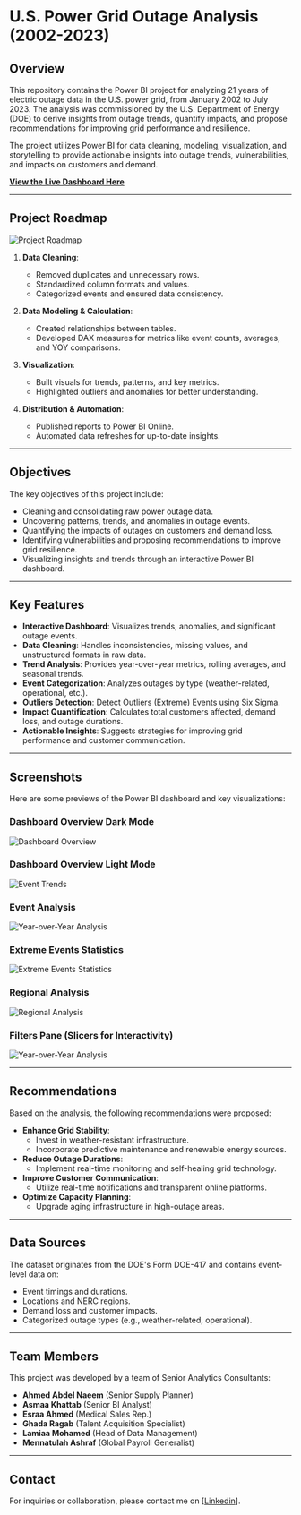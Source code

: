 # U.S. Power Grid Outage Analysis (2002-2023)

## Overview

This repository contains the Power BI project for analyzing 21 years of electric outage data in the U.S. power grid, from January 2002 to July 2023. The analysis was commissioned by the U.S. Department of Energy (DOE) to derive insights from outage trends, quantify impacts, and propose recommendations for improving grid performance and resilience.

The project utilizes Power BI for data cleaning, modeling, visualization, and storytelling to provide actionable insights into outage trends, vulnerabilities, and impacts on customers and demand.

[**View the Live Dashboard Here**](https://app.powerbi.com/view?r=eyJrIjoiMDlhYjg4MTEtNGE5Mi00ZDNjLWJiYzUtZjA2NGZmNmVhNTFmIiwidCI6IjA3NTQwNmZlLWYzMGMtNGM5NC05ZjQzLWU2M2ViMzY5NzZiNiIsImMiOjh9&disablecdnExpiration=1730122704)

---

## Project Roadmap

![Project Roadmap](https://github.com/ahmednaeem13/DEPI-Power-BI-U.S.-Electric-Grid-Outage-Analysis-Group1-DEPI-GIZ1_DAT2_G1e/blob/main/Screenshot%202024-11-21%20212100.png)


1. **Data Cleaning**:
   - Removed duplicates and unnecessary rows.
   - Standardized column formats and values.
   - Categorized events and ensured data consistency.

2. **Data Modeling & Calculation**:
   - Created relationships between tables.
   - Developed DAX measures for metrics like event counts, averages, and YOY comparisons.

3. **Visualization**:
   - Built visuals for trends, patterns, and key metrics.
   - Highlighted outliers and anomalies for better understanding.

4. **Distribution & Automation**:
   - Published reports to Power BI Online.
   - Automated data refreshes for up-to-date insights.

---

## Objectives

The key objectives of this project include:
- Cleaning and consolidating raw power outage data.
- Uncovering patterns, trends, and anomalies in outage events.
- Quantifying the impacts of outages on customers and demand loss.
- Identifying vulnerabilities and proposing recommendations to improve grid resilience.
- Visualizing insights and trends through an interactive Power BI dashboard.

---

## Key Features

- **Interactive Dashboard**: Visualizes trends, anomalies, and significant outage events.
- **Data Cleaning**: Handles inconsistencies, missing values, and unstructured formats in raw data.
- **Trend Analysis**: Provides year-over-year metrics, rolling averages, and seasonal trends.
- **Event Categorization**: Analyzes outages by type (weather-related, operational, etc.).
- **Outliers Detection**: Detect Outliers (Extreme) Events using Six Sigma.
- **Impact Quantification**: Calculates total customers affected, demand loss, and outage durations.
- **Actionable Insights**: Suggests strategies for improving grid performance and customer communication.

---

## Screenshots

Here are some previews of the Power BI dashboard and key visualizations:

### Dashboard Overview Dark Mode
![Dashboard Overview](Screenshot%202024-11-14%20112011.png)

### Dashboard Overview Light Mode
![Event Trends](Screenshot%202024-11-14%20112925.png)

### Event Analysis
![Year-over-Year Analysis](Screenshot%202024-11-14%20112949.png)

### Extreme Events Statistics
![Extreme Events Statistics](Screenshot%202024-11-14%20113012.png)

### Regional Analysis
![Regional Analysis](Screenshot%202024-11-14%20113039.png)

### Filters Pane (Slicers for Interactivity)
![Year-over-Year Analysis](US%203.png)
 
---


## Recommendations

Based on the analysis, the following recommendations were proposed:
- **Enhance Grid Stability**:
  - Invest in weather-resistant infrastructure.
  - Incorporate predictive maintenance and renewable energy sources.
- **Reduce Outage Durations**:
  - Implement real-time monitoring and self-healing grid technology.
- **Improve Customer Communication**:
  - Utilize real-time notifications and transparent online platforms.
- **Optimize Capacity Planning**:
  - Upgrade aging infrastructure in high-outage areas.

---

## Data Sources

The dataset originates from the DOE's Form DOE-417 and contains event-level data on:
- Event timings and durations.
- Locations and NERC regions.
- Demand loss and customer impacts.
- Categorized outage types (e.g., weather-related, operational).

---

## Team Members

This project was developed by a team of Senior Analytics Consultants:
- **Ahmed Abdel Naeem** (Senior Supply Planner)
- **Asmaa Khattab** (Senior BI Analyst)
- **Esraa Ahmed** (Medical Sales Rep.)
- **Ghada Ragab** (Talent Acquisition Specialist)
- **Lamiaa Mohamed** (Head of Data Management)
- **Mennatulah Ashraf** (Global Payroll Generalist)

---

## Contact

For inquiries or collaboration, please contact me on [[Linkedin](www.linkedin.com/in/esraa-abozied-1a53ba2b3/)].
